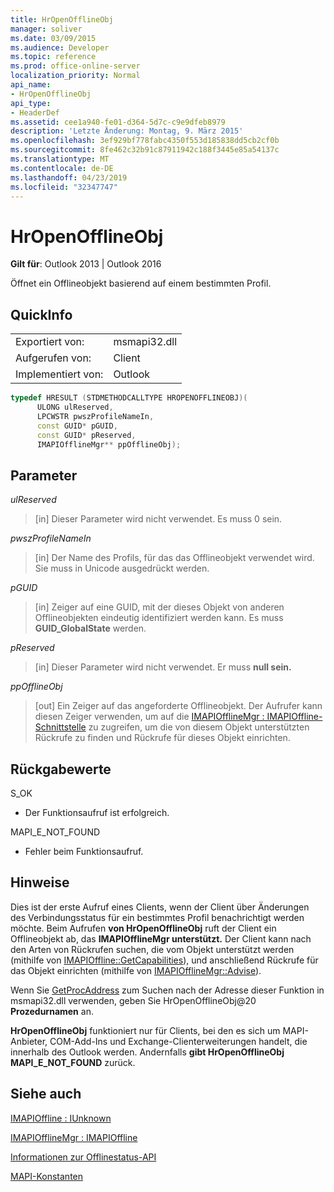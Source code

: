 ```yaml
---
title: HrOpenOfflineObj
manager: soliver
ms.date: 03/09/2015
ms.audience: Developer
ms.topic: reference
ms.prod: office-online-server
localization_priority: Normal
api_name:
- HrOpenOfflineObj
api_type:
- HeaderDef
ms.assetid: cee1a940-fe01-d364-5d7c-c9e9dfeb8979
description: 'Letzte Änderung: Montag, 9. März 2015'
ms.openlocfilehash: 3ef929bf778fabc4350f553d185838dd5cb2cf0b
ms.sourcegitcommit: 8fe462c32b91c87911942c188f3445e85a54137c
ms.translationtype: MT
ms.contentlocale: de-DE
ms.lasthandoff: 04/23/2019
ms.locfileid: "32347747"
---
```

# <a name="hropenofflineobj"></a>HrOpenOfflineObj

  
  
**Gilt für**: Outlook 2013 | Outlook 2016 
  
Öffnet ein Offlineobjekt basierend auf einem bestimmten Profil.
  
## <a name="quick-info"></a>QuickInfo

|||
|:-----|:-----|
|Exportiert von:  <br/> |msmapi32.dll  <br/> |
|Aufgerufen von:  <br/> |Client  <br/> |
|Implementiert von:  <br/> |Outlook  <br/> |
   
```cpp
typedef HRESULT (STDMETHODCALLTYPE HROPENOFFLINEOBJ)( 
      ULONG ulReserved, 
      LPCWSTR pwszProfileNameIn, 
      const GUID* pGUID, 
      const GUID* pReserved, 
      IMAPIOfflineMgr** ppOfflineObj); 

```

## <a name="parameters"></a>Parameter

 _ulReserved_
  
> [in] Dieser Parameter wird nicht verwendet. Es muss 0 sein.
    
 _pwszProfileNameIn_
  
> [in] Der Name des Profils, für das das Offlineobjekt verwendet wird. Sie muss in Unicode ausgedrückt werden. 
    
 _pGUID_
  
> [in] Zeiger auf eine GUID, mit der dieses Objekt von anderen Offlineobjekten eindeutig identifiziert werden kann. Es muss **GUID_GlobalState** werden.
    
 _pReserved_
  
> [in] Dieser Parameter wird nicht verwendet. Er muss **null sein.**
    
 _ppOfflineObj_
  
> [out] Ein Zeiger auf das angeforderte Offlineobjekt. Der Aufrufer kann diesen Zeiger verwenden, um auf die [IMAPIOfflineMgr : IMAPIOffline-Schnittstelle](imapiofflinemgrimapioffline.md) zu zugreifen, um die von diesem Objekt unterstützten Rückrufe zu finden und Rückrufe für dieses Objekt einrichten. 
    
## <a name="return-values"></a>Rückgabewerte

S_OK 
  
- Der Funktionsaufruf ist erfolgreich.
    
MAPI_E_NOT_FOUND
  
- Fehler beim Funktionsaufruf.
    
## <a name="remarks"></a>Hinweise

Dies ist der erste Aufruf eines Clients, wenn der Client über Änderungen des Verbindungsstatus für ein bestimmtes Profil benachrichtigt werden möchte. Beim Aufrufen **von HrOpenOfflineObj** ruft der Client ein Offlineobjekt ab, das **IMAPIOfflineMgr unterstützt.** Der Client kann nach den Arten von Rückrufen suchen, die vom Objekt unterstützt werden (mithilfe von [IMAPIOffline::GetCapabilities](imapioffline-getcapabilities.md)), und anschließend Rückrufe für das Objekt einrichten (mithilfe von [IMAPIOfflineMgr::Advise](imapiofflinemgr-advise.md)).
  
Wenn Sie [GetProcAddress](https://msdn.microsoft.com/library/ms683212.aspx) zum Suchen nach der Adresse dieser Funktion in msmapi32.dll verwenden, geben Sie HrOpenOfflineObj@20 **Prozedurnamen** an. 
  
 **HrOpenOfflineObj** funktioniert nur für Clients, bei den es sich um MAPI-Anbieter, COM-Add-Ins und Exchange-Clienterweiterungen handelt, die innerhalb des Outlook werden. Andernfalls **gibt HrOpenOfflineObj** **MAPI_E_NOT_FOUND** zurück. 
  
## <a name="see-also"></a>Siehe auch



[IMAPIOffline : IUnknown](imapiofflineiunknown.md)
  
[IMAPIOfflineMgr : IMAPIOffline](imapiofflinemgrimapioffline.md)


[Informationen zur Offlinestatus-API](about-the-offline-state-api.md)
  
[MAPI-Konstanten](mapi-constants.md)

